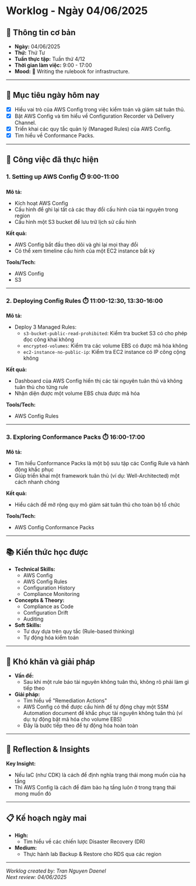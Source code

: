 # Worklog - Ngày 04/06/2025

## 📅 Thông tin cơ bản

- **Ngày:** 04/06/2025  
- **Thứ:** Thứ Tư  
- **Tuần thực tập:** Tuần thứ 4/12  
- **Thời gian làm việc:** 9:00 - 17:00  
- **Mood:** 📜 Writing the rulebook for infrastructure.

---

## 🎯 Mục tiêu ngày hôm nay

- [x] Hiểu vai trò của AWS Config trong việc kiểm toán và giám sát tuân thủ.
- [x] Bật AWS Config và tìm hiểu về Configuration Recorder và Delivery Channel.
- [x] Triển khai các quy tắc quản lý (Managed Rules) của AWS Config.
- [x] Tìm hiểu về Conformance Packs.

---

## 💼 Công việc đã thực hiện

### 1. Setting up AWS Config ⏱️ 9:00-11:00

**Mô tả:**  
- Kích hoạt AWS Config  
- Cấu hình để ghi lại tất cả các thay đổi cấu hình của tài nguyên trong region  
- Cấu hình một S3 bucket để lưu trữ lịch sử cấu hình  

**Kết quả:**  
- AWS Config bắt đầu theo dõi và ghi lại mọi thay đổi  
- Có thể xem timeline cấu hình của một EC2 instance bất kỳ  

**Tools/Tech:**  
- AWS Config  
- S3  

---

### 2. Deploying Config Rules ⏱️ 11:00-12:30, 13:30-16:00

**Mô tả:**  
- Deploy 3 Managed Rules:  
    - `s3-bucket-public-read-prohibited`: Kiểm tra bucket S3 có cho phép đọc công khai không  
    - `encrypted-volumes`: Kiểm tra các volume EBS có được mã hóa không  
    - `ec2-instance-no-public-ip`: Kiểm tra EC2 instance có IP công cộng không  

**Kết quả:**  
- Dashboard của AWS Config hiển thị các tài nguyên tuân thủ và không tuân thủ cho từng rule  
- Nhận diện được một volume EBS chưa được mã hóa  

**Tools/Tech:**  
- AWS Config Rules  

---

### 3. Exploring Conformance Packs ⏱️ 16:00-17:00

**Mô tả:**  
- Tìm hiểu Conformance Packs là một bộ sưu tập các Config Rule và hành động khắc phục  
- Giúp triển khai một framework tuân thủ (ví dụ: Well-Architected) một cách nhanh chóng  

**Kết quả:**  
- Hiểu cách để mở rộng quy mô giám sát tuân thủ cho toàn bộ tổ chức  

**Tools/Tech:**  
- AWS Config Conformance Packs  

---

## 📚 Kiến thức học được

- **Technical Skills:**  
    - AWS Config  
    - AWS Config Rules  
    - Configuration History  
    - Compliance Monitoring  
- **Concepts & Theory:**  
    - Compliance as Code  
    - Configuration Drift  
    - Auditing  
- **Soft Skills:**  
    - Tư duy dựa trên quy tắc (Rule-based thinking)  
    - Tự động hóa kiểm toán  

---

## 🚧 Khó khăn và giải pháp

- **Vấn đề:**  
    - Sau khi một rule báo tài nguyên không tuân thủ, không rõ phải làm gì tiếp theo  
- **Giải pháp:**  
    - Tìm hiểu về "Remediation Actions"  
    - AWS Config có thể được cấu hình để tự động chạy một SSM Automation document để khắc phục tài nguyên không tuân thủ (ví dụ: tự động bật mã hóa cho volume EBS)  
    - Đây là bước tiếp theo để tự động hóa hoàn toàn  

---

## 💭 Reflection & Insights

**Key Insight:**  
- Nếu IaC (như CDK) là cách để định nghĩa trạng thái mong muốn của hạ tầng  
- Thì AWS Config là cách để đảm bảo hạ tầng luôn ở trong trạng thái mong muốn đó  

---

## 📋 Kế hoạch ngày mai

- **High:**  
    - Tìm hiểu về các chiến lược Disaster Recovery (DR)  
- **Medium:**  
    - Thực hành lab Backup & Restore cho RDS qua các region  

---

*Worklog created by: Tran Nguyen Daenel*  
*Next review: 04/06/2025*